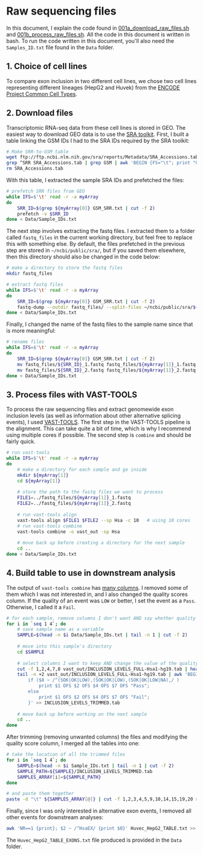 # Raw sequencing files

In this document, I explain the code found in [001a\_download\_raw\_files.sh](001a_download_raw_files.sh) and [001b\_process\_raw\_files.sh](001b_process_raw_files.sh). All the code in this document is written in bash. To run the code written in this document, you'll also need the 
`Samples_ID.txt` file found in the `Data` folder.


## 1. Choice of cell lines

To compare exon inclusion in two different cell lines, we chose two cell lines representing different lineages (HepG2 and Huvek) from the [ENCODE Project Common Cell Types](https://www.genome.gov/26524238/encode-project-common-cell-types/).


## 2. Download files

Transcriptomic RNA-seq data from these cell lines is stored in GEO. The easiest way to download GEO data is to use the [SRA toolkit](https://www.ncbi.nlm.nih.gov/sra/docs/toolkitsoft/). First, I built a table linking the GSM IDs I had to the SRA IDs required by the SRA toolkit:

```bash
# Make SRR-to-GSM table
wget ftp://ftp.ncbi.nlm.nih.gov/sra/reports/Metadata/SRA_Accessions.tab
grep ^SRR SRA_Accessions.tab | grep GSM | awk 'BEGIN {FS="\t"; print "GSM" FS "SRR"}; {print $10 FS $1}' > GSM_SRR.txt
rm SRA_Accessions.tab
```
With this table, I extracted the sample SRA IDs and prefetched the files:

```bash
# prefetch SRR files from GEO
while IFS=$'\t' read -r -a myArray
do
	SRR_ID=$(grep ${myArray[0]} GSM_SRR.txt | cut -f 2)
	prefetch -v $SRR_ID
done < Data/Sample_IDs.txt
```
The next step involves extracting the fastq files. I extracted them to a folder called `fastq_files` in the current working directory, but feel free to replace this with something else. By default, the files prefetched in the previous step are stored in `~/ncbi/public/sra/`, but if you saved them elsewhere, then this directory should also be changed in the code below:

```bash
# make a directory to store the fastq files
mkdir fastq_files

# extract fastq files
while IFS=$'\t' read -r -a myArray
do
	SRR_ID=$(grep ${myArray[0]} GSM_SRR.txt | cut -f 2)
	fastq-dump --outdir fastq_files/ --split-files ~/ncbi/public/sra/${SRR_ID}.sra
done < Data/Sample_IDs.txt
```
Finally, I changed the name of the fastq files to the sample name since that is more meaningful:

```bash
# rename files
while IFS=$'\t' read -r -a myArray
do
	SRR_ID=$(grep ${myArray[0]} GSM_SRR.txt | cut -f 2)
	mv fastq_files/${SRR_ID}_1.fastq fastq_files/${myArray[1]}_1.fastq
	mv fastq_files/${SRR_ID}_2.fastq fastq_files/${myArray[1]}_2.fastq
done < Data/Sample_IDs.txt
```


## 3. Process files with VAST-TOOLS

To process the raw sequencing files and extract genomewide exon inclusion levels (as well as information about other alternative splicing events), I used [VAST-TOOLS](https://github.com/vastgroup/vast-tools). The first step in the VAST-TOOLS pipeline is the alignment. This can take quite a bit of time, which is why I recommend using multiple cores if possible. The second step is `combine` and should be fairly quick.

```bash
# run vast-tools
while IFS=$'\t' read -r -a myArray
do
	# make a directory for each sample and go inside
	mkdir ${myArray[1]}
	cd ${myArray[1]}
	
	# store the path to the fastq files we want to process
	FILE1=../fastq_files/${myArray[1]}_1.fastq
	FILE2=../fastq_files/${myArray[1]}_2.fastq
	
	# run vast-tools align
	vast-tools align $FILE1 $FILE2 --sp Hsa -c 10   # using 10 cores
	# run vast-tools combine
	vast-tools combine -o vast_out -sp Hsa
	
	# move back up before creating a directory for the next sample
	cd ..
done < Data/Sample_IDs.txt
```


## 4. Build table to use in downstream analysis

The output of `vast-tools combine` has [many columns](https://github.com/vastgroup/vast-tools#combine-output-format). I removed some of them which I was not interested in, and I also changed the quality scores column. If the quality of an event was `LOW` or better, I set the event as a `Pass`. Otherwise, I called it a `Fail`.

```bash
# for each sample, remove columns I don't want AND say whether quality is overall good ('Pass') or bad ('Fail')
for i in `seq 1 4`; do
	# save sample name as a variable
	SAMPLE=$(head -n $i Data/Sample_IDs.txt | tail -n 1 | cut -f 2)
	
	# move into this sample's directory
	cd $SAMPLE
	
	# select columns I want to keep AND change the value of the quality score column to either 'Pass' or 'Fail'
	cut -f 1,2,4,7,8 vast_out/INCLUSION_LEVELS_FULL-Hsa1-hg19.tab | head -n 1 | awk '{print $0}' > INCLUSION_LEVELS_TRIMMED.tab
	tail -n +2 vast_out/INCLUSION_LEVELS_FULL-Hsa1-hg19.tab | awk 'BEGIN{OFS="\t"}{
		if ($8 ~ /^(SOK|OK|LOW),(SOK|OK|LOW),(SOK|OK|LOW|NA),/ )
			print $1 OFS $2 OFS $4 OFS $7 OFS "Pass";
		else
			print $1 OFS $2 OFS $4 OFS $7 OFS "Fail";
		}' >> INCLUSION_LEVELS_TRIMMED.tab
	
	# move back up before working on the next sample
	cd ..
done
```
After trimming (removing unwanted columns) the files and modifying the quality score column, I merged all the tables into one:

```bash
# take the location of all the trimmed files
for i in `seq 1 4`; do
	SAMPLE=$(head -n $i Sample_IDs.txt | tail -n 1 | cut -f 2)
	SAMPLE_PATH=${SAMPLE}/INCLUSION_LEVELS_TRIMMED.tab
	SAMPLES_ARRAY[i]=${SAMPLE_PATH}
done

# and paste them together
paste -d "\t" ${SAMPLES_ARRAY[@]} | cut -f 1,2,3,4,5,9,10,14,15,19,20 > Huvec_HepG2_TABLE.txt
```
Finally, since I was only interested in alternative exon events, I removed all other events for downstream analyses:

```bash
awk 'NR==1 {print}; $2 ~ /^HsaEX/ {print $0}' Huvec_HepG2_TABLE.txt >> Data/Huvec_HepG2_TABLE_EXONS.txt
```
The `Huvec_HepG2_TABLE_EXONS.txt` file produced is provided in the `Data` folder.